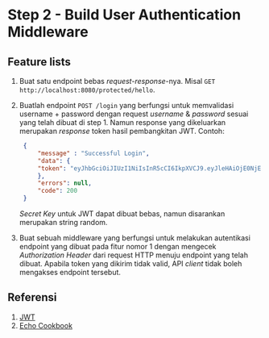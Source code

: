 # Step 2 - Build User Authentication Middleware

## Feature lists

1. Buat satu endpoint bebas _request-response_-nya. Misal `GET http://localhost:8080/protected/hello`.

2. Buatlah endpoint `POST /login` yang berfungsi untuk memvalidasi username + password dengan request _username_ & _password_ sesuai yang telah dibuat di step 1.
   Namun response yang dikeluarkan merupakan _response_ token hasil pembangkitan JWT.
   Contoh:

   ```json
    {
        "message" : "Successful Login",
        "data": {
		"token": "eyJhbGciOiJIUzI1NiIsInR5cCI6IkpXVCJ9.eyJleHAiOjE0NjE5NTcxMzZ9.RB3arc4-OyzASAaUhC2W3ReWaXAt_z2Fd3BN4aWTgEY",
        },
        "errors": null,
        "code": 200
    }
   ```

   _Secret Key_ untuk JWT dapat dibuat bebas, namun disarankan merupakan string random.

3. Buat sebuah middleware yang berfungsi untuk melakukan autentikasi endpoint yang dibuat pada fitur nomor 1 dengan mengecek _Authorization Header_ dari request HTTP menuju endpoint yang telah dibuat. Apabila token yang dikirim tidak valid, API _client_ tidak boleh mengakses endpoint tersebut.

## Referensi

1. [JWT](https://jwt.io/)
2. [Echo Cookbook](https://echo.labstack.com/cookbook/jwt/)
